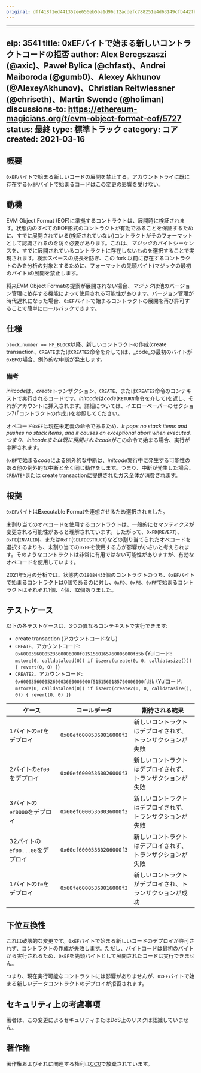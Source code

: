 ```yaml
---
original: dff418f1ed441352ee656eb5ba1d96c12acdefc788251e4d63149cfb442fba07
---
```


---
eip: 3541
title: 0xEFバイトで始まる新しいコントラクトコードの拒否
author: Alex Beregszaszi (@axic)、Paweł Bylica (@chfast)、Andrei Maiboroda (@gumb0)、Alexey Akhunov (@AlexeyAkhunov)、Christian Reitwiessner (@chriseth)、Martin Swende (@holiman)
discussions-to: https://ethereum-magicians.org/t/evm-object-format-eof/5727
status: 最終
type: 標準トラック
category: コア
created: 2021-03-16
---

## 概要

`0xEF`バイトで始まる新しいコードの展開を禁止する。アカウントトライに既に存在する`0xEF`バイトで始まるコードはこの変更の影響を受けない。

## 動機

EVM Object Format (EOF)に準拠するコントラクトは、展開時に検証されます。状態内のすべてのEOF形式のコントラクトが有効であることを保証するために、すでに展開されている(検証されていない)コントラクトがそのフォーマットとして認識されるのを防ぐ必要があります。これは、*マジック*のバイトシーケンスを、すでに展開されているコントラクトに存在しないものを選択することで実現されます。検索スペースの成長を防ぎ、この fork 以前に存在するコントラクトのみを分析の対象とするために、フォーマットの先頭バイト(マジックの最初のバイト)の展開を禁止します。

将来EVM Object Formatの提案が展開されない場合、*マジック*は他のバージョン管理に依存する機能によって使用される可能性があります。バージョン管理が時代遅れになった場合、`0xEF`バイトで始まるコントラクトの展開を再び許可することで簡単にロールバックできます。

## 仕様

`block.number == HF_BLOCK`以降、新しいコントラクトの作成(create transaction、`CREATE`または`CREATE2`命令を介して)は、_code_の最初のバイトが`0xEF`の場合、例外的な中断が発生します。

### 備考

*initcode*は、*create*トランザクション、`CREATE`、または`CREATE2`命令のコンテキストで実行されるコードです。*initcode*は*code*(`RETURN`命令を介して)を返し、それがアカウントに挿入されます。詳細については、イエローペーパーのセクション7(「コントラクトの作成」)を参照してください。

オペコード`0xEF`は現在未定義の命令であるため、*It pops no stack items and pushes no stack items, and it causes an exceptional abort when executed.*つまり、*initcode*または既に展開された*code*がこの命令で始まる場合、実行が中断されます。

`0xEF`で始まる*code*による例外的な中断は、*initcode*実行中に発生する可能性のある他の例外的な中断と全く同じ動作をします。つまり、中断が発生した場合、`CREATE*`または create transactionに提供されたガス全体が消費されます。

## 根拠

`0xEF`バイトは**E**xecutable **F**ormatを連想させるため選択されました。

未割り当てのオペコードを使用するコントラクトは、一般的にセマンティクスが変更される可能性があると理解されています。したがって、`0xFD`(`REVERT`)、`0xFE`(`INVALID`)、または`0xFF`(`SELFDESTRUCT`)などの割り当てられたオペコードを選択するよりも、未割り当ての`0xEF`を使用する方が影響が小さいと考えられます。そのようなコントラクトは非常に有用ではない可能性がありますが、有効なオペコードを使用しています。

2021年5月の分析では、状態内の`18084433`個のコントラクトのうち、`0xEF`バイトで始まるコントラクトは0個であるのに対し、`0xFD`、`0xFE`、`0xFF`で始まるコントラクトはそれぞれ1個、4個、12個ありました。

## テストケース

以下の各テストケースは、3つの異なるコンテキストで実行できます:
- create transaction (アカウントコードなし)
- `CREATE`、アカウントコード: `0x6000356000523660006000f0151560165760006000fd5b` (Yulコード: `mstore(0, calldataload(0)) if iszero(create(0, 0, calldatasize())) { revert(0, 0) }`)
- `CREATE2`、アカウントコード: `0x60003560005260003660006000f5151560185760006000fd5b` (Yulコード: `mstore(0, calldataload(0)) if iszero(create2(0, 0, calldatasize(), 0)) { revert(0, 0) }`)

| ケース | コールデータ | 期待される結果 |
| -------- | -------- | -------- |
| 1バイトの`ef`をデプロイ | `0x60ef60005360016000f3` | 新しいコントラクトはデプロイされず、トランザクションが失敗 |
| 2バイトの`ef00`をデプロイ | `0x60ef60005360026000f3` | 新しいコントラクトはデプロイされず、トランザクションが失敗 |
| 3バイトの`ef0000`をデプロイ | `0x60ef60005360036000f3` | 新しいコントラクトはデプロイされず、トランザクションが失敗 |
| 32バイトの`ef00...00`をデプロイ | `0x60ef60005360206000f3` | 新しいコントラクトはデプロイされず、トランザクションが失敗 |
| 1バイトの`fe`をデプロイ | `0x60fe60005360016000f3` | 新しいコントラクトがデプロイされ、トランザクションが成功 |

## 下位互換性

これは破壊的な変更です。`0xEF`バイトで始まる新しいコードのデプロイが許可されず、コントラクトの作成が失敗します。ただし、バイトコードは最初のバイトから実行されるため、`0xEF`を先頭バイトとして展開されたコードは実行できません。

つまり、現在実行可能なコントラクトには影響がありませんが、`0xEF`バイトで始まる新しいデータコントラクトのデプロイが拒否されます。

## セキュリティ上の考慮事項

著者は、この変更によるセキュリティまたはDoS上のリスクは認識していません。

## 著作権

著作権およびそれに関連する権利は[CC0](../LICENSE.md)で放棄されています。